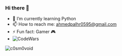 ### Hi there 👋
- 🌱 I’m currently learning Python
- 📫 How to reach me: ahmedpalhr0595@gmail.com
- ⚡ Fun fact: Gamer 🎮
- ![CodeWars](https://www.codewars.com/users/ahmd/badges/large)

<!--
- 🔭 I’m currently working on ...
- 👯 I’m looking to collaborate on ...
- 🤔 I’m looking for help with ...

**AhmadHerzallah/AhmadHerzallah** is a ✨ _special_ ✨ repository because its `README.md` (this file) appears on your GitHub profile.

Here are some ideas to get you started:

- 🔭 Old Front-end Developer
- 🌱 I’m currently learning Python
- 💬 Ask me about Front-end and Vue.js
- 📫 How to reach me: ahmedpalhr0595@gmail.com
- ⚡ Fun fact: Gamer 🎮
-->
<img src="https://github-readme-stats.vercel.app/api?username=AhmadHerzallah&show_icons=true&theme=gotham" alt="c0sm0void">

